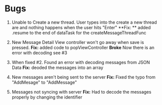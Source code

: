 #  Bugs

1. Unable to Create a new thread. User types into the create a new thread are and nothing happens when the user hits "Enter"
**Fix: ** added .resume to the end of  dataTask for the createMessageThreadFunc

2. New Message Detail View controller won't go away when save is pressed. 
**Fix:** added code to popViewController
**Broke** Now  there is an error with decoding see #3

3. When fixed #2. Found an error with decoding messages from JSON Data
**Fix:** deoded the messages into an array

4. New messages aren't being sent to the server
**Fix:** Fixed the typo from "AddMesage"  to "AddMessage" 

5. Messages not syncing with server
**Fix:** Had to decode the messages properly by changing the identifier
